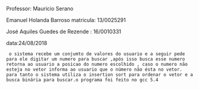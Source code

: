 Professor: Mauricio Serano

Emanuel Holanda Barroso matricula: 13/0025291

José Aquiles Guedes de Rezende : 16/0010331

data:24/08/2018

     o sistema recebe um conjumto de valores do usuario e a seguir pede para ele digitar um numero para buscar ,após isso busca esse numero retorna ao usuario a posicao do numero escolhido , caso o numero não esteja no vetor informa ao usuario que o número não ésta no vetor. para tanto o sistema utiliza o insertion sort para ordenar o vetor e a busca binária para buscar.o programa foi feito no gcc 5.4
